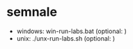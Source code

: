 # semnale
* windows: win-run-labs.bat <nr laborator> (optional: <nr ex>) 
* unix: ./unx-run-labs.sh <nr laborator> (optional: <nr ex>)
